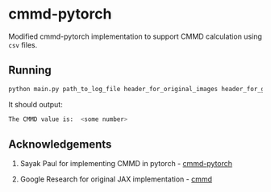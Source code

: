 # cmmd-pytorch

Modified cmmd-pytorch implementation to support CMMD calculation using `csv` files.

## Running

```bash
python main.py path_to_log_file header_for_original_images header_for_gen_images --batch_size=32 --max_count=30000
```

It should output:

```bash
The CMMD value is:  <some number>
```

## Acknowledgements
1. Sayak Paul for implementing CMMD in pytorch - [cmmd-pytorch](https://github.com/sayakpaul/cmmd-pytorch)

2. Google Research for original JAX implementation - [cmmd](https://github.com/google-research/google-research/tree/master/cmmd)
